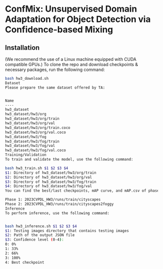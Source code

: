 # ConfMix: Unsupervised Domain Adaptation for Object Detection via Confidence-based Mixing

## Installation
(We recommend the use of a Linux machine equipped with CUDA compatible GPUs.)
To clone the repo and download checkpoints & necessary packages, run the following command:
```bash
bash hw3_download.sh
Dataset
Please prepare the same dataset offered by TA:


Name
----
hw3_dataset
hw3_dataset/hw3/org
hw3_dataset/hw3/org/train
hw3_dataset/hw3/org/val
hw3_dataset/hw3/org/train.coco
hw3_dataset/hw3/org/val.coco
hw3_dataset/hw3/fog
hw3_dataset/hw3/fog/train
hw3_dataset/hw3/fog/val
hw3_dataset/hw3/fog/val.coco
Training/Validation
To train and validate the model, use the following command:

bash hw3_train.sh $1 $2 $3 $4
$1: Directory of hw3_dataset/hw3/org/train
$2: Directory of hw3_dataset/hw3/org/val
$3: Directory of hw3_dataset/hw3/fog/train
$4: Directory of hw3_dataset/hw3/fog/val
You can find the best/last checkpoints, mAP curve, and mAP.csv of phase 1 (trained on the source dataset) and phase 2 (trained on the target dataset) respectively in the following directories:

Phase 1: 2023CVPDL_HW3/runs/train/cityscapes
Phase 2: 2023CVPDL_HW3/runs/train/cityscapes2foggy
Inference
To perform inference, use the following command:


bash hw3_inference.sh $1 $2 $3 $4
$1: Testing images directory that contains testing images
$2: Path of the output JSON file
$3: Confidence level (0-4):
0: 0%
1: 33%
2: 66%
3: 100%
4: Best checkpoint
